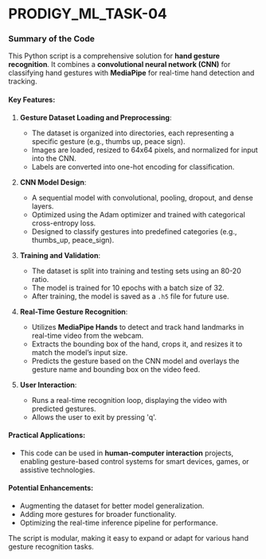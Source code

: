 # PRODIGY_ML_TASK-04
### Summary of the Code

This Python script is a comprehensive solution for **hand gesture recognition**. It combines a **convolutional neural network (CNN)** for classifying hand gestures with **MediaPipe** for real-time hand detection and tracking.

#### Key Features:
1. **Gesture Dataset Loading and Preprocessing**:
   - The dataset is organized into directories, each representing a specific gesture (e.g., thumbs up, peace sign).
   - Images are loaded, resized to 64x64 pixels, and normalized for input into the CNN.
   - Labels are converted into one-hot encoding for classification.

2. **CNN Model Design**:
   - A sequential model with convolutional, pooling, dropout, and dense layers.
   - Optimized using the Adam optimizer and trained with categorical cross-entropy loss.
   - Designed to classify gestures into predefined categories (e.g., thumbs_up, peace_sign).

3. **Training and Validation**:
   - The dataset is split into training and testing sets using an 80-20 ratio.
   - The model is trained for 10 epochs with a batch size of 32.
   - After training, the model is saved as a `.h5` file for future use.

4. **Real-Time Gesture Recognition**:
   - Utilizes **MediaPipe Hands** to detect and track hand landmarks in real-time video from the webcam.
   - Extracts the bounding box of the hand, crops it, and resizes it to match the model’s input size.
   - Predicts the gesture based on the CNN model and overlays the gesture name and bounding box on the video feed.

5. **User Interaction**:
   - Runs a real-time recognition loop, displaying the video with predicted gestures.
   - Allows the user to exit by pressing 'q'.

#### Practical Applications:
- This code can be used in **human-computer interaction** projects, enabling gesture-based control systems for smart devices, games, or assistive technologies.

#### Potential Enhancements:
- Augmenting the dataset for better model generalization.
- Adding more gestures for broader functionality.
- Optimizing the real-time inference pipeline for performance.

The script is modular, making it easy to expand or adapt for various hand gesture recognition tasks.
